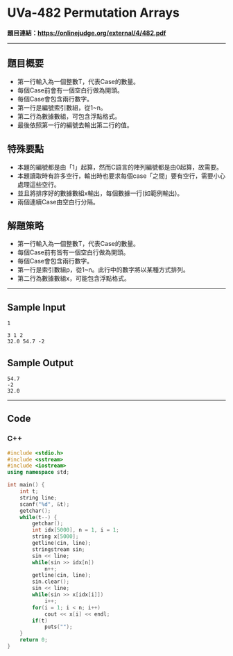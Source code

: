 # UVa-482 Permutation Arrays #

**題目連結：https://onlinejudge.org/external/4/482.pdf**

---

## 題目概要 ##
* 第一行輸入為一個整數T，代表Case的數量。
* 每個Case前會有一個空白行做為開頭。
* 每個Case會包含兩行數字。
* 第一行是編號索引數組，從1~n。
* 第二行為數據數組，可包含浮點格式。
* 最後依照第一行的編號去輸出第二行的值。

## 特殊要點 ##
* 本題的編號都是由「1」起算，然而C語言的陣列編號都是由0起算，故需要。
* 本題讀取時有許多空行，輸出時也要求每個case「之間」要有空行，需要小心處理這些空行。
* 並且將排序好的數據數組x輸出，每個數據一行(如範例輸出)。
* 兩個連續Case由空白行分隔。

## 解題策略 ##
* 第一行輸入為一個整數T，代表Case的數量。
* 每個Case前有皆有一個空白行做為開頭。
* 每個Case會包含兩行數字。
* 第一行是索引數組p，從1~n。此行中的數字將以某種方式排列。
* 第二行為數據數組x，可能包含浮點格式。

---

## Sample Input ##

```
1

3 1 2
32.0 54.7 -2
```

## Sample Output ##

```
54.7
-2
32.0
```
---
## Code ##

### C++ ###

```c++
#include <stdio.h>
#include <sstream>
#include <iostream>
using namespace std;

int main() {
    int t;
    string line;
    scanf("%d", &t);
    getchar();
    while(t--) {
        getchar();
        int idx[5000], n = 1, i = 1;
        string x[5000];
        getline(cin, line);
        stringstream sin;
        sin << line;
        while(sin >> idx[n])
            n++;
        getline(cin, line);
        sin.clear();
        sin << line;
        while(sin >> x[idx[i]])
            i++;
        for(i = 1; i < n; i++)
            cout << x[i] << endl;
        if(t)
            puts("");
    }
    return 0;
}
```
